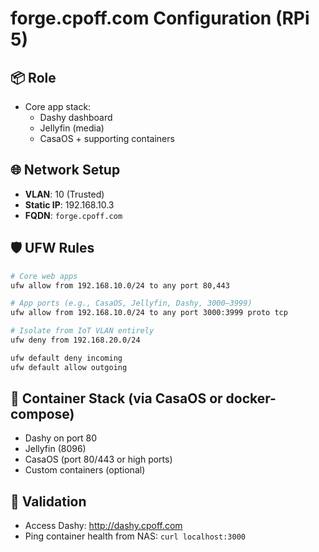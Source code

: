 
# forge.cpoff.com Configuration (RPi 5)

## 📦 Role
- Core app stack:
  - Dashy dashboard
  - Jellyfin (media)
  - CasaOS + supporting containers

## 🌐 Network Setup
- **VLAN**: 10 (Trusted)
- **Static IP**: 192.168.10.3
- **FQDN**: `forge.cpoff.com`

## 🛡️ UFW Rules
```bash
# Core web apps
ufw allow from 192.168.10.0/24 to any port 80,443

# App ports (e.g., CasaOS, Jellyfin, Dashy, 3000–3999)
ufw allow from 192.168.10.0/24 to any port 3000:3999 proto tcp

# Isolate from IoT VLAN entirely
ufw deny from 192.168.20.0/24

ufw default deny incoming
ufw default allow outgoing
```

## 🔧 Container Stack (via CasaOS or docker-compose)

- Dashy on port 80
- Jellyfin (8096)
- CasaOS (port 80/443 or high ports)
- Custom containers (optional)

## 🧪 Validation

- Access Dashy: http://dashy.cpoff.com  
- Ping container health from NAS: `curl localhost:3000`  
